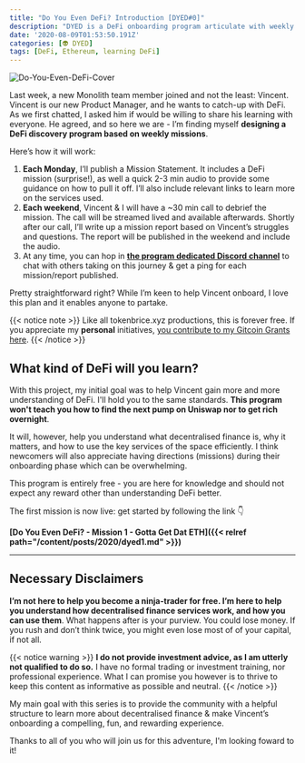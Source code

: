 ```yaml
---
title: "Do You Even DeFi? Introduction [DYED#0]"
description: "DYED is a DeFi onboarding program articulate with weekly missions. You will be following the pace of Vincent's Monolith new Product Manager - and I'll guide the sessions."
date: '2020-08-09T01:53:50.191Z'
categories: [👽 DYED]
tags: [DeFi, Ethereum, learning DeFi]
---
```


![Do-You-Even-DeFi-Cover](/img/others/dyed/DYED0.png)

Last week, a new Monolith team member joined and not the least: Vincent. Vincent is our new Product Manager, and he wants to catch-up with DeFi. As we first chatted, I asked him if would be willing to share his learning with everyone. He agreed, and so here we are - I’m finding myself **designing a DeFi discovery program based on weekly missions**.

Here’s how it will work:

1. **Each Monday**, I’ll publish a Mission Statement. It includes a DeFi mission (surprise!), as well a quick 2-3 min audio to provide some guidance on how to pull it off. I’ll also include relevant links to learn more on the services used.
2. **Each weekend**, Vincent & I will have a ~30 min call to debrief the mission. The call will be streamed lived and available afterwards. Shortly after our call, I’ll write up a mission report based on Vincent’s struggles and questions. The report will be published in the weekend and include the audio.
3. At any time, you can hop in **[the program dedicated Discord channel](https://discord.gg/4zt75cb)** to chat with others taking on this journey & get a ping for each mission/report published.

Pretty straightforward right? While I’m keen to help Vincent onboard, I love this plan and it enables anyone to partake. 

{{< notice note >}}
Like all tokenbrice.xyz productions, this is forever free. If you appreciate my **personal** initiatives, [you contribute to my Gitcoin Grants here](https://gitcoin.co/grants/811/tokenbrice-shining-light-on-ethereums-defi-en-fr).
{{< /notice >}}

## What kind of DeFi will you learn?

With this project, my initial goal was to help Vincent gain more and more understanding of DeFi. I'll hold you to the same standards. **This program won't teach you how to find the next pump on Uniswap nor to get rich overnight**. 

It will, however, help you understand what decentralised finance is, why it matters, and how to use the key services of the space efficiently. I think newcomers will also appreciate having directions (missions) during their onboarding phase which can be overwhelming.

This program is entirely free - you are here for knowledge and should not expect any reward other than understanding DeFi better.

The first mission is now live: get started by following the link 👇

**[Do You Even DeFi? - Mission 1 - Gotta Get Dat ETH]({{< relref path="/content/posts/2020/dyed1.md" >}})**

---

## Necessary Disclaimers

**I’m not here to help you become a ninja-trader for free. I’m here to help you understand how decentralised finance services work, and how you can use them**. What happens after is your purview. You could lose money. If you rush and don’t think twice, you might even lose most of of your capital, if not all. 

{{< notice warning >}}
**I do not provide investment advice, as I am utterly not qualified to do so.** I have no formal trading or investment training, nor professional experience. What I can promise you however is to thrive to keep this content as informative as possible and neutral. 
{{< /notice >}}

My main goal with this series is to provide the community with a helpful structure to learn more about decentralised finance & make Vincent’s onboarding a compelling, fun, and rewarding experience.

Thanks to all of you who will join us for this adventure, I'm looking foward to it!